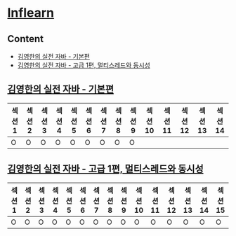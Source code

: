 # [Inflearn](https://www.inflearn.com/)

## Content

- [김영한의 실전 자바 - 기본편](#김영한의-실전-자바---기본편)
- [김영한의 실전 자바 - 고급 1편, 멀티스레드와 동시성](#김영한의-실전-자바---고급-1편-멀티스레드와-동시성)

## [김영한의 실전 자바 - 기본편](https://www.inflearn.com/course/%EA%B9%80%EC%98%81%ED%95%9C%EC%9D%98-%EC%8B%A4%EC%A0%84-%EC%9E%90%EB%B0%94-%EA%B8%B0%EB%B3%B8%ED%8E%B8/dashboard)

| 섹션 1 | 섹션 2 | 섹션 3 | 섹션 4 | 섹션 5 | 섹션 6 | 섹션 7 | 섹션 8 | 섹션 9 | 섹션 10 | 섹션 11 | 섹션 12 | 섹션 13 | 섹션 14 |
| ------ | ------ | ------ | ------ | ------ | ------ | ------ | ------ | ------ | ------- | ------- | ------- | ------- | ------- |
| O      | O      | O      | O      | O      | O      | O      | O      | O      |         |         |         |         |         |

## [김영한의 실전 자바 - 고급 1편, 멀티스레드와 동시성](https://www.inflearn.com/course/%EA%B9%80%EC%98%81%ED%95%9C%EC%9D%98-%EC%8B%A4%EC%A0%84-%EC%9E%90%EB%B0%94-%EA%B3%A0%EA%B8%89-1/dashboard)

| 섹션 1 | 섹션 2 | 섹션 3 | 섹션 4 | 섹션 5 | 섹션 6 | 섹션 7 | 섹션 8 | 섹션 9 | 섹션 10 | 섹션 11 | 섹션 12 | 섹션 13 | 섹션 14 | 섹션 15 |
| ------ | ------ | ------ | ------ | ------ | ------ | ------ | ------ | ------ | ------- | ------- | ------- | ------- | ------- | ------- |
| O      | O      | O      | O      | O      | O      | O      | O      | O      | O       | O       | O       | O       | O       | O       |
